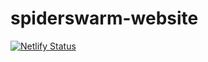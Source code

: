 spiderswarm-website
===================

[![Netlify Status](https://api.netlify.com/api/v1/badges/a791824f-3538-47f4-9625-1a32865a4b32/deploy-status)](https://app.netlify.com/sites/gracious-kare-e44b98/deploys)

